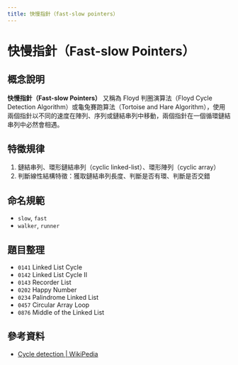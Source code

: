 ```yaml
---
title: 快慢指針（fast-slow pointers）
---
```


# 快慢指針（Fast-slow Pointers）

## 概念說明

**快慢指針（Fast-slow Pointers）** 又稱為 Floyd 判圈演算法（Floyd Cycle Detection Algorithm）或龜兔賽跑算法（Tortoise and Hare Algorithm），使用兩個指針以不同的速度在陣列、序列或鏈結串列中移動，兩個指針在一個循環鏈結串列中必然會相遇。

## 特徵規律

1. 鏈結串列、環形鏈結串列（cyclic linked-list）、環形陣列（cyclic array）
2. 判斷線性結構特徵：獲取鏈結串列長度、判斷是否有環、判斷是否交錯

## 命名規範

- `slow`, `fast`
- `walker`, `runner`

## 題目整理

- `0141` Linked List Cycle
- `0142` Linked List Cycle II
- `0143` Recorder List
- `0202` Happy Number
- `0234` Palindrome Linked List
- `0457` Circular Array Loop
- `0876` Middle of the Linked List

## 參考資料

- [Cycle detection | WikiPedia](https://en.wikipedia.org/wiki/Cycle_detection)